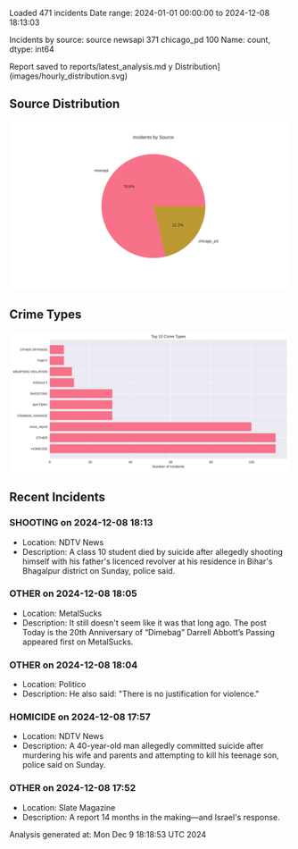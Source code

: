 
Loaded 471 incidents
Date range: 2024-01-01 00:00:00 to 2024-12-08 18:13:03

Incidents by source:
source
newsapi       371
chicago_pd    100
Name: count, dtype: int64

Report saved to reports/latest_analysis.md
y Distribution](images/hourly_distribution.svg)

## Source Distribution
![Source Distribution](images/source_distribution.svg)

## Crime Types
![Crime Types](images/crime_types.svg)

## Recent Incidents

### SHOOTING on 2024-12-08 18:13
- Location: NDTV News
- Description: A class 10 student died by suicide after allegedly shooting himself with his father's licenced revolver at his residence in Bihar's Bhagalpur district on Sunday, police said.


### OTHER on 2024-12-08 18:05
- Location: MetalSucks
- Description: It still doesn't seem like it was that long ago.
The post Today is the 20th Anniversary of “Dimebag” Darrell Abbott’s Passing appeared first on MetalSucks.


### OTHER on 2024-12-08 18:04
- Location: Politico
- Description: He also said: "There is no justification for violence."


### HOMICIDE on 2024-12-08 17:57
- Location: NDTV News
- Description: A 40-year-old man allegedly committed suicide after murdering his wife and parents and attempting to kill his teenage son, police said on Sunday.


### OTHER on 2024-12-08 17:52
- Location: Slate Magazine
- Description: A report 14 months in the making—and Israel's response.

Analysis generated at: Mon Dec  9 18:18:53 UTC 2024
